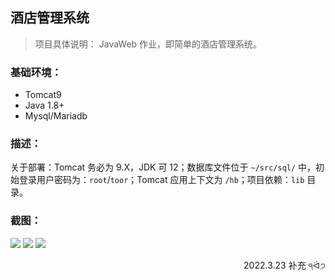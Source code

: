 ## 酒店管理系统

> 项目具体说明： JavaWeb 作业，即简单的酒店管理系统。

### 基础环境：

- Tomcat9
- Java 1.8+
- Mysql/Mariadb

### 描述：


关于部署：Tomcat 务必为 9.X，JDK 可 12；数据库文件位于 `~/src/sql/` 中，初始登录用户密码为：`root`/`toor`；Tomcat 应用上下文为 `/hb`；项目依赖：`lib` 目录。

### 截图：

![](https://camo.githubusercontent.com/8ffcdd6548c7827ab1211f0856d2b20efed76ee9a7945153dc9dac10cce4810e/687474703a2f2f7778312e73696e61696d672e636e2f6c617267652f65316230393239316c79316674326a617a646937376a32313873306f35337a382e6a7067)
![](https://camo.githubusercontent.com/661867f60ceb8ed62e32bddabc2ecf8a525b5ce8b6659d050adb4dc86e4cbe70/687474703a2f2f7778322e73696e61696d672e636e2f6c617267652f65316230393239316c79316674326a6234637036736a32313873306f356232392e6a7067)
![](https://camo.githubusercontent.com/9e870dc54e2ab024f85c4cf2b7d725a6fa16615f809200cd6b2f5a2de36e91f7/687474703a2f2f7778322e73696e61696d672e636e2f6c617267652f65316230393239316c79316674326a6237663630626a32313873306f3571346e2e6a7067)

<p align='end'>2022.3.23 补充 ੧ᐛ੭ </p> 
